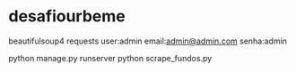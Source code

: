 # desafiourbeme

beautifulsoup4
requests
user:admin
email:admin@admin.com
senha:admin

python manage.py runserver
python scrape_fundos.py